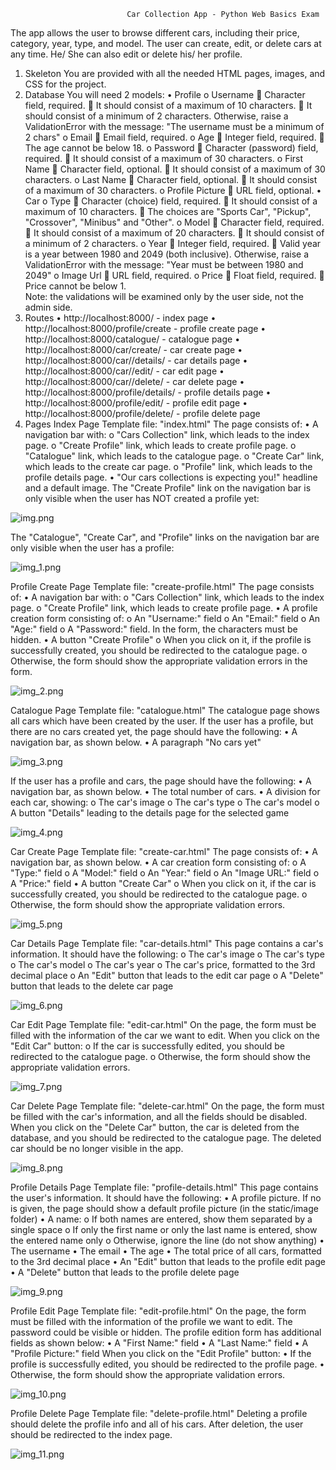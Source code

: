                               Car Collection App - Python Web Basics Exam

The app allows the user to browse different cars, including their price, category, year, type, and model. The user can create, edit, or delete cars at any time. He/ She can also edit or delete his/ her profile.
1. Skeleton
You are provided with all the needed HTML pages, images, and CSS for the project.
2. Database
You will need 2 models:
•	Profile
o	Username
	Character field, required.
	It should consist of a maximum of 10 characters.
	It should consist of a minimum of 2 characters. Otherwise, raise a ValidationError with the message: "The username must be a minimum of 2 chars" 
o	Email
	Email field, required.
o	Age
	Integer field, required.
	The age cannot be below 18.
o	Password
	Character (password) field, required.
	It should consist of a maximum of 30 characters.
o	First Name
	Character field, optional.
	It should consist of a maximum of 30 characters.
o	Last Name
	Character field, optional.
	It should consist of a maximum of 30 characters.
o	Profile Picture
	URL field, optional.
•	Car
o	Type
	Character (choice) field, required.
	It should consist of a maximum of 10 characters.
	The choices are "Sports Car", "Pickup", "Crossover", "Minibus" and "Other".
o	Model
	Character field, required.
	It should consist of a maximum of 20 characters.
	It should consist of a minimum of 2 characters.
o	Year
	Integer field, required.
	Valid year is a year between 1980 and 2049 (both inclusive). Otherwise, raise a ValidationError with the message: "Year must be between 1980 and 2049"
o	Image Url
	URL field, required.
o	Price
	Float field, required.
	Price cannot be below 1.	
Note: the validations will be examined only by the user side, not the admin side.
3. Routes
•	http://localhost:8000/ - index page
•	http://localhost:8000/profile/create - profile create page
•	http://localhost:8000/catalogue/ - catalogue page
•	http://localhost:8000/car/create/ - car create page
•	http://localhost:8000/car/<car-id>/details/ - car details page
•	http://localhost:8000/car/<car-id>/edit/ - car edit page
•	http://localhost:8000/car/<car-id>/delete/ - car delete page
•	http://localhost:8000/profile/details/ - profile details page
•	http://localhost:8000/profile/edit/ - profile edit page
•	http://localhost:8000/profile/delete/ - profile delete page
4. Pages
Index Page 
Template file: "index.html"
The page consists of:
•	A navigation bar with:
o	"Cars Collection" link, which leads to the index page.
o	"Create Profile" link, which leads to create profile page.
o	"Catalogue" link, which leads to the catalogue page.
o	"Create Car" link, which leads to the create car page.
o	"Profile" link, which leads to the profile details page.
•	"Our cars collections is expecting you!" headline and a default image.
The "Create Profile" link on the navigation bar is only visible when the user has NOT created a profile yet:


![img.png](readme_images/img.png)

The "Catalogue", "Create Car", and "Profile" links on the navigation bar are only visible when the user has a profile:


![img_1.png](readme_images/img_1.png)


Profile Create Page 
Template file: "create-profile.html"
The page consists of:
•	A navigation bar with:
o	"Cars Collection" link, which leads to the index page.
o	"Create Profile" link, which leads to create profile page.
•	A profile creation form consisting of:
o	An "Username:" field
o	An "Email:" field
o	An "Age:" field
o	A "Password:" field. In the form, the characters must be hidden.
•	A button "Create Profile"
o	When you click on it, if the profile is successfully created, you should be redirected to the catalogue page.
o	Otherwise, the form should show the appropriate validation errors in the form.


![img_2.png](readme_images/img_2.png)

Catalogue Page 
Template file: "catalogue.html"
The catalogue page shows all cars which have been created by the user. 
If the user has a profile, but there are no cars created yet, the page should have the following:
•	A navigation bar, as shown below.
•	A paragraph "No cars yet"

![img_3.png](readme_images/img_3.png)

If the user has a profile and cars, the page should have the following:
•	A navigation bar, as shown below.
•	The total number of cars.
•	A division for each car, showing:
o	The car's image
o	The car's type
o	The car's model
o	A button "Details" leading to the details page for the selected game



![img_4.png](readme_images/img_4.png)


Car Create Page 
Template file: "create-car.html"
The page consists of:
•	A navigation bar, as shown below.
•	A car creation form consisting of:
o	A "Type:" field
o	A "Model:" field
o	An "Year:" field
o	An "Image URL:" field
o	A "Price:" field
•	A button "Create Car"
o	When you click on it, if the car is successfully created, you should be redirected to the catalogue page.
o	Otherwise, the form should show the appropriate validation errors.


![img_5.png](readme_images/img_5.png)

Car Details Page 
Template file: "car-details.html" 
This page contains a car's information. It should have the following:
o	The car's image
o	The car's type
o	The car's model
o	The car's year
o	The car's price, formatted to the 3rd decimal place
o	An "Edit" button that leads to the edit car page
o	A "Delete" button that leads to the delete car page

![img_6.png](readme_images/img_6.png)


Car Edit Page 
Template file: "edit-car.html"
On the page, the form must be filled with the information of the car we want to edit. 
When you click on the "Edit Car" button:
o	If the car is successfully edited, you should be redirected to the catalogue page.
o	Otherwise, the form should show the appropriate validation errors.


![img_7.png](readme_images/img_7.png)


Car Delete Page 
Template file: "delete-car.html"
On the page, the form must be filled with the car's information, and all the fields should be disabled. When you click on the "Delete Car" button, the car is deleted from the database, and you should be redirected to the catalogue page.
The deleted car should be no longer visible in the app.


![img_8.png](readme_images/img_8.png)


Profile Details Page 
Template file: "profile-details.html"
This page contains the user's information. It should have the following:
•	A profile picture. If no is given, the page should show a default profile picture (in the static/image folder)
•	A name:
o	If both names are entered, show them separated by a single space
o	If only the first name or only the last name is entered, show the entered name only
o	Otherwise, ignore the line (do not show anything)
•	The username
•	The email
•	The age
•	The total price of all cars, formatted to the 3rd decimal place
•	An "Edit" button that leads to the profile edit page
•	A "Delete" button that leads to the profile delete page


![img_9.png](readme_images/img_9.png)


Profile Edit Page 
Template file: "edit-profile.html"
On the page, the form must be filled with the information of the profile we want to edit. The password could be visible or hidden. The profile edition form has additional fields as shown below:
•	A "First Name:" field
•	A "Last Name:" field
•	A "Profile Picture:" field
When you click on the "Edit Profile" button:
•	If the profile is successfully edited, you should be redirected to the profile page.
•	Otherwise, the form should show the appropriate validation errors.


![img_10.png](readme_images/img_10.png)

Profile Delete Page 
Template file: "delete-profile.html"
Deleting a profile should delete the profile info and all of his cars. After deletion, the user should be redirected to the index page.

![img_11.png](readme_images/img_11.png)


